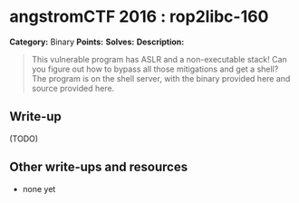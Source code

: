 # angstromCTF 2016 : rop2libc-160

**Category:** Binary
**Points:** 
**Solves:** 
**Description:**

> This vulnerable program has ASLR and a non-executable stack! Can you figure out how to bypass all those mitigations and get a shell? The program is on the shell server, with the binary provided here and source provided here. 


## Write-up

(TODO)

## Other write-ups and resources

* none yet
